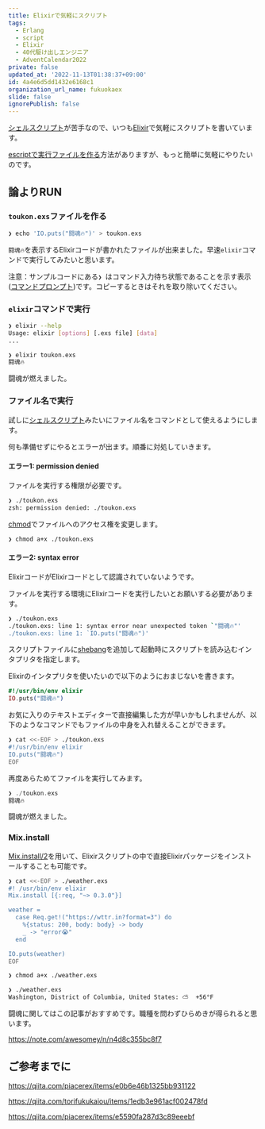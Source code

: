 ```yaml
---
title: Elixirで気軽にスクリプト
tags:
  - Erlang
  - script
  - Elixir
  - 40代駆け出しエンジニア
  - AdventCalendar2022
private: false
updated_at: '2022-11-13T01:38:37+09:00'
id: 4a4e6d5dd1432e6168c1
organization_url_name: fukuokaex
slide: false
ignorePublish: false
---
```

[シェルスクリプト]が苦手なので、いつも[Elixir][なぜElixir？]で気軽にスクリプトを書いています。

[escriptで実行ファイルを作る]方法がありますが、もっと簡単に気軽にやりたいのです。

[なぜElixir？]: https://elixirschool.com/ja/why
[シェルスクリプト]: https://ja.wikipedia.org/wiki/%E3%82%B7%E3%82%A7%E3%83%AB%E3%82%B9%E3%82%AF%E3%83%AA%E3%83%97%E3%83%88
[escriptで実行ファイルを作る]: https://elixirschool.com/ja/lessons/intermediate/escripts

## 論よりRUN

### `toukon.exs`ファイルを作る

```elixir
❯ echo 'IO.puts("闘魂🔥")' > toukon.exs
```

`闘魂🔥`を表示するElixirコードが書かれたファイルが出来ました。早速`elixir`コマンドで実行してみたいと思います。

注意：サンプルコードにある`❯ `はコマンド入力待ち状態であることを示す表示([コマンドプロンプト])です。コピーするときはそれを取り除いてください。

[コマンドプロンプト]: https://ja.wikipedia.org/wiki/%E3%82%B3%E3%83%9E%E3%83%B3%E3%83%89%E3%83%97%E3%83%AD%E3%83%B3%E3%83%97%E3%83%88

### `elixir`コマンドで実行

```bash
❯ elixir --help
Usage: elixir [options] [.exs file] [data]
...
```

```bash
❯ elixir toukon.exs
闘魂🔥
```

闘魂が燃えました。

### ファイル名で実行

試しに[シェルスクリプト]みたいにファイル名をコマンドとして使えるようにします。

何も準備せずにやるとエラーが出ます。順番に対処していきます。

#### エラー1: permission denied

ファイルを実行する権限が必要です。

```bash
❯ ./toukon.exs
zsh: permission denied: ./toukon.exs
```

[chmod]でファイルへのアクセス権を変更します。

```
❯ chmod a+x ./toukon.exs
```

[chmod]: https://ja.wikipedia.org/wiki/Chmod

#### エラー2: syntax error

ElixirコードがElixirコードとして認識されていないようです。

ファイルを実行する環境にElixirコードを実行したいとお願いする必要があります。

```bash
❯ ./toukon.exs
./toukon.exs: line 1: syntax error near unexpected token `"闘魂🔥"'
./toukon.exs: line 1: `IO.puts("闘魂🔥")'
```

スクリプトファイルに[shebang]を追加して起動時にスクリプトを読み込むインタプリタを指定します。

Elixirのインタプリタを使いたいので以下のようにおまじないを書きます。

```elixir
#!/usr/bin/env elixir
IO.puts("闘魂🔥")
```

お気に入りのテキストエディターで直接編集した方が早いかもしれませんが、以下のようなコマンドでもファイルの中身を入れ替えることができます。

```bash
❯ cat <<-EOF > ./toukon.exs
#!/usr/bin/env elixir
IO.puts("闘魂🔥")
EOF
```

再度あらためてファイルを実行してみます。

```elixir
❯ ./toukon.exs
闘魂🔥
```

闘魂が燃えました。

[shebang]: https://ja.wikipedia.org/wiki/%E3%82%B7%E3%83%90%E3%83%B3_(Unix)

### Mix.install

[Mix.install/2]を用いて、Elixirスクリプトの中で直接Elixirパッケージをインストールすることも可能です。

```bash
❯ cat <<-EOF > ./weather.exs
#! /usr/bin/env elixir
Mix.install [{:req, "~> 0.3.0"}]

weather =
  case Req.get!("https://wttr.in?format=3") do
    %{status: 200, body: body} -> body
    _ -> "error😭"
  end

IO.puts(weather)
EOF
```

```bash
❯ chmod a+x ./weather.exs
```

```bash
❯ ./weather.exs
Washington, District of Columbia, United States: ⛅️  +56°F
```

[Mix.install/2]: https://hexdocs.pm/mix/Mix.html#install/2

闘魂に関してはこの記事がおすすめです。職種を問わずひらめきが得られると思います。

https://note.com/awesomey/n/n4d8c355bc8f7


## ご参考までに

https://qiita.com/piacerex/items/e0b6e46b1325bb931122

https://qiita.com/torifukukaiou/items/1edb3e961acf002478fd

https://qiita.com/piacerex/items/e5590fa287d3c89eeebf
